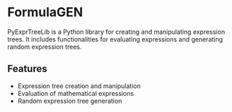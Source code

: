 # FormulaGEN

PyExprTreeLib is a Python library for creating and manipulating expression trees. It includes functionalities for evaluating expressions and generating random expression trees.

## Features
- Expression tree creation and manipulation
- Evaluation of mathematical expressions
- Random expression tree generation


